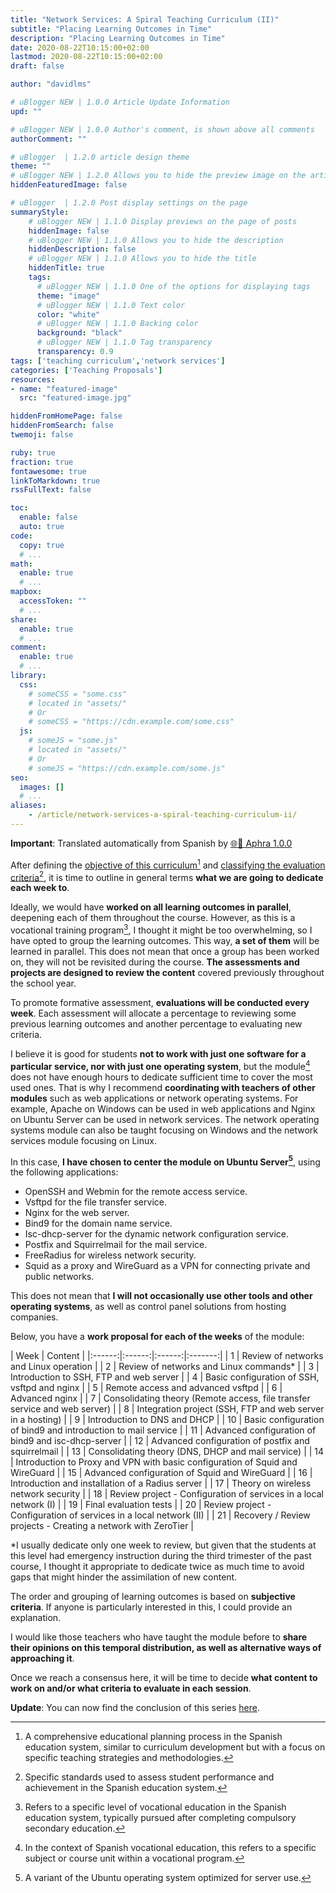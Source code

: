 ```yaml
---
title: "Network Services: A Spiral Teaching Curriculum (II)"
subtitle: "Placing Learning Outcomes in Time"
description: "Placing Learning Outcomes in Time"
date: 2020-08-22T10:15:00+02:00
lastmod: 2020-08-22T10:15:00+02:00
draft: false

author: "davidlms"

# uBlogger NEW | 1.0.0 Article Update Information
upd: ""

# uBlogger NEW | 1.0.0 Author's comment, is shown above all comments
authorComment: ""

# uBlogger  | 1.2.0 article design theme
theme: ""
# uBlogger NEW | 1.2.0 Allows you to hide the preview image on the article page
hiddenFeaturedImage: false

# uBlogger  | 1.2.0 Post display settings on the page
summaryStyle:
    # uBlogger NEW | 1.1.0 Display previews on the page of posts
    hiddenImage: false
    # uBlogger NEW | 1.1.0 Allows you to hide the description
    hiddenDescription: false
    # uBlogger NEW | 1.1.0 Allows you to hide the title
    hiddenTitle: true
    tags:
      # uBlogger NEW | 1.1.0 One of the options for displaying tags
      theme: "image"
      # uBlogger NEW | 1.1.0 Text color
      color: "white"
      # uBlogger NEW | 1.1.0 Backing color
      background: "black"
      # uBlogger NEW | 1.1.0 Tag transparency
      transparency: 0.9
tags: ['teaching curriculum','network services']
categories: ['Teaching Proposals']
resources:
- name: "featured-image"
  src: "featured-image.jpg"

hiddenFromHomePage: false
hiddenFromSearch: false
twemoji: false

ruby: true
fraction: true
fontawesome: true
linkToMarkdown: true
rssFullText: false

toc:
  enable: false
  auto: true
code:
  copy: true
  # ...
math:
  enable: true
  # ...
mapbox:
  accessToken: ""
  # ...
share:
  enable: true
  # ...
comment:
  enable: true
  # ...
library:
  css:
    # someCSS = "some.css"
    # located in "assets/"
    # Or
    # someCSS = "https://cdn.example.com/some.css"
  js:
    # someJS = "some.js"
    # located in "assets/"
    # Or
    # someJS = "https://cdn.example.com/some.js"
seo:
  images: []
  # ...
aliases:
    - /article/network-services-a-spiral-teaching-curriculum-ii/
---
```

**Important**: Translated automatically from Spanish by [🌐💬 Aphra 1.0.0](https://github.com/DavidLMS/aphra)

After defining the [objective of this curriculum[^1]](https://davidlms.com/en/girando-alrededor-del-aprendizaje-una-programación-didáctica-en-espiral/) and [classifying the evaluation criteria[^2]](https://davidlms.com/en/servicios-en-red-una-programación-didáctica-en-espiral/), it is time to outline in general terms **what we are going to dedicate each week to**.

Ideally, we would have **worked on all learning outcomes in parallel**, deepening each of them throughout the course. However, as this is a vocational training program[^3], I thought it might be too overwhelming, so I have opted to group the learning outcomes. This way, **a set of them** will be learned in parallel. This does not mean that once a group has been worked on, they will not be revisited during the course. **The assessments and projects are designed to review the content** covered previously throughout the school year.

To promote formative assessment, **evaluations will be conducted every week**. Each assessment will allocate a percentage to reviewing some previous learning outcomes and another percentage to evaluating new criteria.

I believe it is good for students **not to work with just one software for a particular service, nor with just one operating system**, but the module[^4] does not have enough hours to dedicate sufficient time to cover the most used ones. That is why I recommend **coordinating with teachers of other modules** such as web applications or network operating systems. For example, Apache on Windows can be used in web applications and Nginx on Ubuntu Server can be used in network services. The network operating systems module can also be taught focusing on Windows and the network services module focusing on Linux.

In this case, **I have chosen to center the module on Ubuntu Server[^5]**, using the following applications:
* OpenSSH and Webmin for the remote access service.
* Vsftpd for the file transfer service.
* Nginx for the web server.
* Bind9 for the domain name service.
* Isc-dhcp-server for the dynamic network configuration service.
* Postfix and Squirrelmail for the mail service.
* FreeRadius for wireless network security.
* Squid as a proxy and WireGuard as a VPN for connecting private and public networks.

This does not mean that **I will not occasionally use other tools and other operating systems**, as well as control panel solutions from hosting companies.

Below, you have a **work proposal for each of the weeks** of the module:

| Week | Content |
|:------:|:------:|:------:|:-------:|
|   1   |   Review of networks and Linux operation   |
|   2   |   Review of networks and Linux commands*   |
|   3   |   Introduction to SSH, FTP and web server   |
|   4   |   Basic configuration of SSH, vsftpd and nginx   |
|   5  |   Remote access and advanced vsftpd   |
|   6   |   Advanced nginx   |
|   7   |   Consolidating theory (Remote access, file transfer service and web server)   |
|   8   |   Integration project (SSH, FTP and web server in a hosting)   |
|   9   |   Introduction to DNS and DHCP   |
|   10   |   Basic configuration of bind9 and introduction to mail service   |
|   11   |   Advanced configuration of bind9 and isc-dhcp-server   |
|   12   |   Advanced configuration of postfix and squirrelmail   |
|   13   |   Consolidating theory (DNS, DHCP and mail service)   |
|   14   |   Introduction to Proxy and VPN with basic configuration of Squid and WireGuard   |
|   15   |   Advanced configuration of Squid and WireGuard   |
|   16   |   Introduction and installation of a Radius server   |
|   17   |   Theory on wireless network security   |
|   18   |   Review project - Configuration of services in a local network (I)   |
|   19   |   Final evaluation tests   |
|   20   |   Review project - Configuration of services in a local network (II)   |
|   21   |   Recovery / Review projects - Creating a network with ZeroTier   |

*I usually dedicate only one week to review, but given that the students at this level had emergency instruction during the third trimester of the past course, I thought it appropriate to dedicate twice as much time to avoid gaps that might hinder the assimilation of new content.

The order and grouping of learning outcomes is based on **subjective criteria**. If anyone is particularly interested in this, I could provide an explanation.

I would like those teachers who have taught the module before to **share their opinions on this temporal distribution, as well as alternative ways of approaching it**.

Once we reach a consensus here, it will be time to decide **what content to work on and/or what criteria to evaluate in each session**.

**Update**: You can now find the conclusion of this series [here](https://davidlms.com/en/servicios-en-red-una-programación-didáctica-en-espiral-y-iii/).

[^1]: A comprehensive educational planning process in the Spanish education system, similar to curriculum development but with a focus on specific teaching strategies and methodologies.
[^2]: Specific standards used to assess student performance and achievement in the Spanish education system.
[^3]: Refers to a specific level of vocational education in the Spanish education system, typically pursued after completing compulsory secondary education.
[^4]: In the context of Spanish vocational education, this refers to a specific subject or course unit within a vocational program.
[^5]: A variant of the Ubuntu operating system optimized for server use.